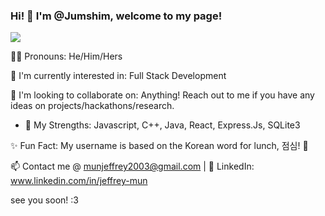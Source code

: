 ### Hi! 👋 I'm @Jumshim, welcome to my page!
![](https://komarev.com/ghpvc/?username=Jumshim)

🏳️‍🌈 Pronouns: He/Him/Hers

🤔 I'm currently interested in: Full Stack Development

🕺 I'm looking to collaborate on: Anything! Reach out to me if you have any ideas on projects/hackathons/research.
   - 🦾 My Strengths: Javascript, C++, Java, React, Express.Js, SQLite3

✨ Fun Fact: My username is based on the Korean word for lunch, 점심! 🥘

📫 Contact me @ munjeffrey2003@gmail.com | 💌 LinkedIn: www.linkedin.com/in/jeffrey-mun

see you soon! :3
